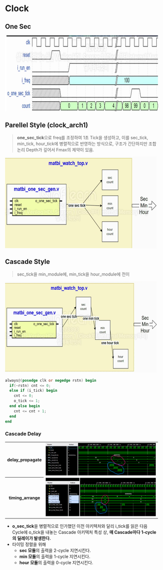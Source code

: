 # Clock

## One Sec

<img src="IMG/one_tick.png" width=600 height=250>

## Parellel Style (clock_arch1)

> **one_sec_tick**으로 freq를 조정하여 1초 Tick을 생성하고, 이를 sec_tick, min_tick, hour_tick에 병렬적으로 반영하는 방식으로, 구조가 간단하지만 조합논리 Depth가 깊어서 Fmax의 제약이 있음.

<img src="IMG/arch1.png" width=500 height=300>

## Cascade Style

> sec_tick을 min_module에, min_tick을 hour_module에 전이

<img src="IMG/arch2.png" width=500 height=300>

```verilog
always@(posedge clk or negedge rstn) begin
  if(~rstn) cnt <= 0;
  else if (i_tick) begin
    cnt <= 0;
    o_tick <= 1;
  end else begin
    cnt <= cnt + 1;
  end
end
```

### Cascade Delay

<table>
<tr>
<th>delay_propagate</th>
<td><img src="IMG/delay_propagate.png"></td>
</tr>
<tr>
<th>timing_arrange</th>
<td><img src="IMG/delay_arrange.png"></td>
</tr>
</table>

- **o_sec_tick**을 병렬적으로 인가했던 이전 아키텍처와 달리 i_tick를 읽은 다음 Cycle에 o_tick을 내놓는 Cascade 아키텍처 특성 상, **매 Cascade마다 1-cycle의 딜레이가 발생한다.**
- 타이밍 정렬을 위해
  - **sec 모듈**의 출력을 2-cycle 지연시킨다.
  - **min 모듈**의 출력을 1-cycle 지연시킨다.
  - **hour 모듈**의 출력을 0-cycle 지연시킨다.
